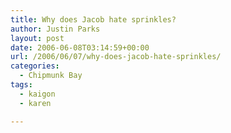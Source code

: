 ```yaml
---
title: Why does Jacob hate sprinkles?
author: Justin Parks
layout: post
date: 2006-06-08T03:14:59+00:00
url: /2006/06/07/why-does-jacob-hate-sprinkles/
categories:
  - Chipmunk Bay
tags:
  - kaigon
  - karen

---
```

